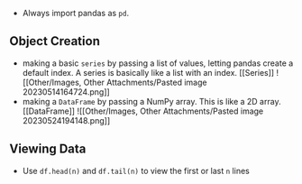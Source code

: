 - Always import pandas as `pd`.
## Object Creation
- making a basic `series` by passing a list of values, letting pandas create a default index. A series is basically like a list with an index. [[Series]]
![[Other/Images, Other Attachments/Pasted image 20230514164724.png]]
- making a `DataFrame` by passing a NumPy array. This is like a 2D array. [[DataFrame]]
![[Other/Images, Other Attachments/Pasted image 20230524194148.png]]
## Viewing Data
- Use `df.head(n)` and `df.tail(n)` to view the first or last `n` lines
